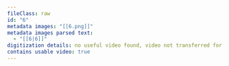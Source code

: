 ```yaml
---
fileClass: raw
id: "6"
metadata images: "[[6.png]]"
metadata images parsed text:
  - "[[6|6]]"
digitization details: no useful video found, video not transferred for parsing
contains usable video: true
---
```

